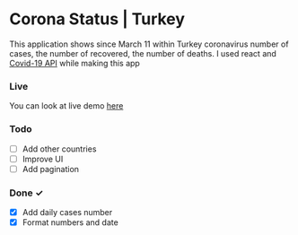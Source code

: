 # Corona Status | Turkey

This application shows since March 11 within Turkey coronavirus number of cases, the number of recovered, the number of deaths. I used react and [Covid-19 API](https://documenter.getpostman.com/view/10808728/SzS8rjbc#71b460b6-a97e-4991-b190-2b0a0523e0) while making this app

### Live

You can look at live demo [here](https://coronastatusturkey.netlify.app/)

### Todo

- [ ] Add other countries
- [ ] Improve UI
- [ ] Add pagination

### Done ✓

- [x] Add daily cases number
- [x] Format numbers and date
